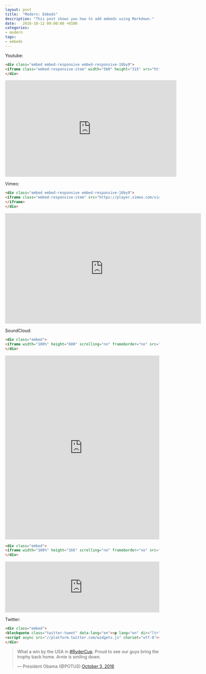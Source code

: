 ```yaml
---
layout: post
title:  "Modern: Embeds"
description: "This post shows you how to add embeds using Markdown."
date:   2016-10-12 09:00:00 +0100
categories:
- modern
tags:
- embeds
---
```


Youtube:

```html
<div class="embed embed-responsive embed-responsive-16by9">
<iframe class="embed-responsive-item" width="560" height="315" src="https://www.youtube.com/embed/afvT1c1ii0c" frameborder="0" allowfullscreen></iframe>
</div>
```

<div class="embed embed-responsive embed-responsive-16by9">
<iframe class="embed-responsive-item" width="560" height="315" src="https://www.youtube.com/embed/afvT1c1ii0c" frameborder="0" allowfullscreen></iframe>
</div>

<!--more-->

Vimeo:

```html
<div class="embed embed-responsive embed-responsive-16by9">
<iframe class="embed-responsive-item" src="https://player.vimeo.com/video/120206922?color=dcde62&title=0&byline=0&portrait=0&badge=0" width="640" height="360" frameborder="0" webkitallowfullscreen mozallowfullscreen allowfullscreen>
</iframe>
</div>
```

<div class="embed embed-responsive embed-responsive-16by9">
<iframe class="embed-responsive-item" src="https://player.vimeo.com/video/120206922?color=dcde62&title=0&byline=0&portrait=0&badge=0" width="640" height="360" frameborder="0" webkitallowfullscreen mozallowfullscreen allowfullscreen>
</iframe>
</div>

SoundCloud:

```html
<div class="embed">
<iframe width="100%" height="600" scrolling="no" frameborder="no" src="https://w.soundcloud.com/player/?url=https%3A//api.soundcloud.com/tracks/266022404&amp;auto_play=false&amp;hide_related=false&amp;show_comments=true&amp;show_user=true&amp;show_reposts=false&amp;visual=true"></iframe>
</div>
```

<div class="embed">
<iframe width="100%" height="600" scrolling="no" frameborder="no" src="https://w.soundcloud.com/player/?url=https%3A//api.soundcloud.com/tracks/266022404&amp;auto_play=false&amp;hide_related=false&amp;show_comments=true&amp;show_user=true&amp;show_reposts=false&amp;visual=true"></iframe>
</div>

```html
<div class="embed">
<iframe width="100%" height="166" scrolling="no" frameborder="no" src="https://w.soundcloud.com/player/?url=https%3A//api.soundcloud.com/tracks/266022404&amp;color=ff9900&amp;auto_play=false&amp;hide_related=false&amp;show_comments=true&amp;show_user=true&amp;show_reposts=false"></iframe>
</div>
```

<div class="embed">
<iframe width="100%" height="166" scrolling="no" frameborder="no" src="https://w.soundcloud.com/player/?url=https%3A//api.soundcloud.com/tracks/266022404&amp;color=ff9900&amp;auto_play=false&amp;hide_related=false&amp;show_comments=true&amp;show_user=true&amp;show_reposts=false"></iframe>
</div>

Twitter:

```html
<div class="embed">
<blockquote class="twitter-tweet" data-lang="en"><p lang="en" dir="ltr">What a win by the USA in <a href="https://twitter.com/hashtag/RyderCup?src=hash">#RyderCup</a>. Proud to see our guys bring the trophy back home. Arnie is smiling down.</p>&mdash; President Obama (@POTUS) <a href="https://twitter.com/POTUS/status/782762238616727552">October 3, 2016</a></blockquote>
<script async src="//platform.twitter.com/widgets.js" charset="utf-8"></script>
</div>
```

<div class="embed">
<blockquote class="twitter-tweet" data-lang="en"><p lang="en" dir="ltr">What a win by the USA in <a href="https://twitter.com/hashtag/RyderCup?src=hash">#RyderCup</a>. Proud to see our guys bring the trophy back home. Arnie is smiling down.</p>&mdash; President Obama (@POTUS) <a href="https://twitter.com/POTUS/status/782762238616727552">October 3, 2016</a></blockquote>
<script async src="//platform.twitter.com/widgets.js" charset="utf-8"></script>
</div>